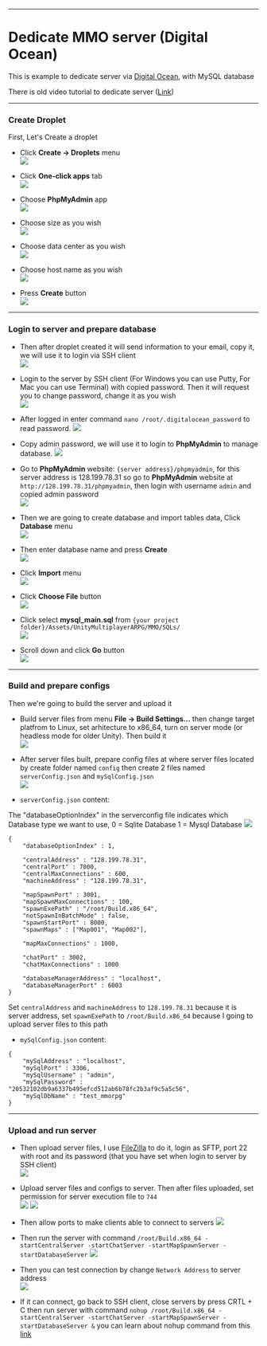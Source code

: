 * * *

Dedicate MMO server (Digital Ocean)
===================================

This is example to dedicate server via [Digital Ocean](https://m.do.co/c/03d10d801aee), with MySQL database

There is old video tutorial to dedicate server ([Link](https://www.youtube.com/watch?v=1CGRlHGDu8U))

* * *

### Create Droplet

First, Let's Create a droplet

*   Click **Create → Droplets** menu  
![](./img-digitalocean/003-create_droplet_001.png)

*   Click **One-click apps** tab  
![](./img-digitalocean/004-create_droplet_002.png)

*   Choose **PhpMyAdmin** app  
![](./img-digitalocean/005-create_droplet_003.png)

*   Choose size as you wish  
![](./img-digitalocean/006-create_droplet_004.png)

*   Choose data center as you wish  
![](./img-digitalocean/008-create_droplet_006.png)

*   Choose host name as you wish  
![](./img-digitalocean/009-create_droplet_007.png)

*   Press **Create** button  
![](./img-digitalocean/010-create_droplet_008.png)

* * *

### Login to server and prepare database

*   Then after droplet created it will send information to your email, copy it, we will use it to login via SSH client  
![](./img-digitalocean/011-mailed_password.png)

*   Login to the server by SSH client (For Windows you can use Putty, For Mac you can use Terminal) with copied password. Then it will request you to change password, change it as you wish  
![](./img-digitalocean/012-ssh_login.png)

*   After logged in enter command `nano /root/.digitalocean_password` to read password.
![](./img-digitalocean/014-get_password_001.png)

*   Copy admin password, we will use it to login to **PhpMyAdmin** to manage database.
![](./img-digitalocean/015-get_password_002.png)

*   Go to **PhpMyAdmin** website: `{server address}/phpmyadmin`, for this server address is 128.199.78.31 so go to **PhpMyAdmin** website at `http://128.199.78.31/phpmyadmin`, then login with username `admin` and copied admin password  
![](./img-digitalocean/016-db_login.png)

*   Then we are going to create database and import tables data, Click **Database** menu  
![](./img-digitalocean/017-create_db_001.png)

*   Then enter database name and press **Create**  
![](./img-digitalocean/018-create_db_002.png)

*   Click **Import** menu  
![](./img-digitalocean/019-create_db_003.png)

*   Click **Choose File** button  
![](./img-digitalocean/020-create_db_004.png)

*   Click select **mysql_main.sql** from `{your project folder}/Assets/UnityMultiplayerARPG/MMO/SQLs/`  
![](./img-digitalocean/021-create_db_005.png)

*   Scroll down and click **Go** button  
![](./img-digitalocean/022-create_db_006.png)

* * *

### Build and prepare configs

Then we're going to build the server and upload it

*   Build server files from menu **File → Build Settings...** then change target platfrom to Linux, set arhitecture to x86_64, turn on server mode (or headless mode for older Unity). Then build it  
![](./img-digitalocean/002-build_as_server.png)

*   After server files built, prepare config files at where server files located by create folder named `config` then create 2 files named `serverConfig.json` and `mySqlConfig.json`  
![](./img-digitalocean/029-prepare_configs.png)

*   `serverConfig.json` content:  

The "databaseOptionIndex"  in the serverconfig file indicates which Database type we want to use,
0 = Sqlite Database
1 = Mysql Database
![](./img-digitalocean/030-database_index.png)

```
{
    "databaseOptionIndex" : 1,
  
    "centralAddress" : "128.199.78.31",
    "centralPort" : 7000,
    "centralMaxConnections" : 600,
    "machineAddress" : "128.199.78.31",

    "mapSpawnPort" : 3001,
    "mapSpawnMaxConnections" : 100,
    "spawnExePath" : "/root/Build.x86_64",
    "notSpawnInBatchMode" : false,
    "spawnStartPort" : 8000,
    "spawnMaps" : ["Map001", "Map002"],
    
    "mapMaxConnections" : 1000,

    "chatPort" : 3002,
    "chatMaxConnections" : 1000

    "databaseManagerAddress" : "localhost",
    "databaseManagerPort" : 6003
}
```
Set `centralAddress` and `machineAddress` to `128.199.78.31` because it is server address, set `spawnExePath` to `/root/Build.x86_64` because I going to upload server files to this path

*   `mySqlConfig.json` content:  
```
{
    "mySqlAddress" : "localhost",
    "mySqlPort" : 3306,
    "mySqlUsername" : "admin",
    "mySqlPassword" : "20532102db9a6337b495efcd512ab6b78fc2b3af9c5a5c56",
    "mySqlDbName" : "test_mmorpg"
}
```

* * *

### Upload and run server

*   Then upload server files, I use [FileZilla](https://filezilla-project.org/) to do it, login as SFTP, port 22 with root and its password (that you have set when login to server by SSH client)  
![](./img-digitalocean/023-ftp_login.png)

*   Upload server files and configs to server. Then after files uploaded, set permission for server execution file to `744`  
![](./img-digitalocean/024-set_permissions_001.png)
![](./img-digitalocean/025-set_permissions_002.png)

*   Then allow ports to make clients able to connect to servers
![](./img-digitalocean/026-open_ports.png)

*   Then run the server with command `/root/Build.x86_64 -startCentralServer -startChatServer -startMapSpawnServer -startDatabaseServer`
![](./img-digitalocean/027-run_server.png)

*   Then you can test connection by change `Network Address` to server address  
![](./img-digitalocean/028-setup_client.PNG)

*   If it can connect, go back to SSH client, close servers by press CRTL + C then run server with command `nohup /root/Build.x86_64 -startCentralServer -startChatServer -startMapSpawnServer -startDatabaseServer &` you can learn about nohup command from this [link](https://www.ibm.com/support/knowledgecenter/en/ssw_aix_72/com.ibm.aix.cmds4/nohup.htm)
